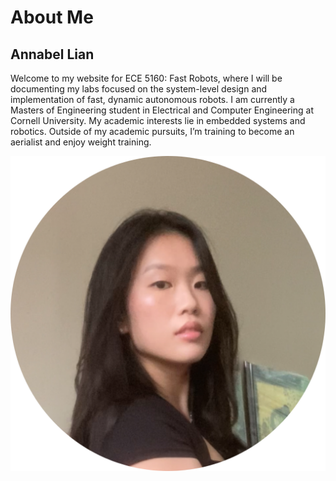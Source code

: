 # About Me

## Annabel Lian

Welcome to my website for ECE 5160: Fast Robots, where I will be documenting my labs focused on the system-level design and implementation of fast, dynamic autonomous robots.
I am currently a Masters of Engineering student in Electrical and Computer Engineering at Cornell University. My academic interests lie in embedded systems and robotics. Outside of my academic pursuits, I’m training to become an aerialist and enjoy weight training.

![](images/home/Profile.png)
